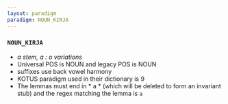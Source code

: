 ```yaml
---
layout: paradigm
paradigm: NOUN_KIRJA
---
```

### ` NOUN_KIRJA `

* _a stem, a : o variations_
* Universal POS is NOUN and legacy POS is NOUN
* suffixes use back vowel harmony
* KOTUS paradigm used in their dictionary is 9
* The lemmas must end in * a * (which will be deleted to form an invariant stub) and the regex matching the lemma is ` a `
